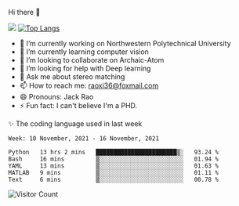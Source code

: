 Hi there 👋

![](https://github-readme-stats.vercel.app/api?username=Raohaocheng)
[![Top Langs](https://github-readme-stats.vercel.app/api/top-langs/?username=Raohaocheng&layout=compact)](https://github.com/anuraghazra/github-readme-stats)

- 🔭 I’m currently working on Northwestern Polytechnical University
- 🌱 I’m currently learning computer vision
- 👯 I’m looking to collaborate on Archaic-Atom
- 🤔 I’m looking for help with Deep learning
- 💬 Ask me about stereo matching
- 📫 How to reach me: raoxi36@foxmail.com
- 😄 Pronouns: Jack Rao
- ⚡ Fun fact: I can't believe I'm a PHD.

✨ The coding language used in last week
<!--START_SECTION:waka-->
```text
Week: 10 November, 2021 - 16 November, 2021

Python   13 hrs 2 mins   ███████████████████████▒░   93.24 % 
Bash     16 mins         ▒░░░░░░░░░░░░░░░░░░░░░░░░   01.94 % 
YAML     13 mins         ▒░░░░░░░░░░░░░░░░░░░░░░░░   01.63 % 
MATLAB   9 mins          ▒░░░░░░░░░░░░░░░░░░░░░░░░   01.11 % 
Text     6 mins          ▒░░░░░░░░░░░░░░░░░░░░░░░░   00.78 % 
```
<!--END_SECTION:waka-->

![Visitor Count](https://profile-counter.glitch.me/Raohaocheng/count.svg)
